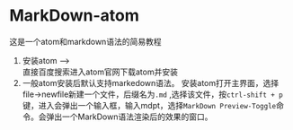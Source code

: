 # MarkDown-atom
这是一个atom和markdown语法的简易教程  
1. 安装atom  -->  
        直接百度搜索进入atom官网下载atom并安装
2. 一般atom安装后默认支持markedown语法。
安装atom打开主界面，选择file->newfile新建一个文件，后缀名为`.md` ,选择该文件，按`ctrl-shift + p` 键，进入会弹出一个输入框，输入mdpt，选择`MarkDown Preview-Toggle`命令。会弹出一个MarkDown语法渲染后的效果的窗口。

